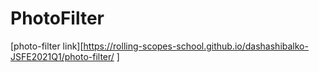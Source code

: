 # PhotoFilter
[photo-filter link][https://rolling-scopes-school.github.io/dashashibalko-JSFE2021Q1/photo-filter/ ]
